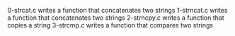 0-strcat.c writes a function that concatenates two strings
1-strncat.c writes a function that concatenates two strings
2-strncpy.c writes a function that copies a string
3-strcmp.c writes a function that compares two strings
